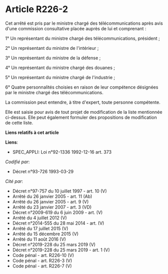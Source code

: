 # Article R226-2

Cet arrêté est pris par le ministre chargé des télécommunications après avis d'une commission consultative placée auprès de
lui et comprenant :

1° Un représentant du ministre chargé des télécommunications, président ;

2° Un représentant du ministre de l'intérieur ;

3° Un représentant du ministre de la défense ;

4° Un représentant du ministre chargé des douanes ;

5° Un représentant du ministre chargé de l'industrie ;

6° Quatre personnalités choisies en raison de leur compétence désignées par le ministre chargé des télécommunications.

La commission peut entendre, à titre d'expert, toute personne compétente.

Elle est saisie pour avis de tout projet de modification de la liste mentionnée ci-dessus. Elle peut également formuler des
propositions de modification de cette liste.

**Liens relatifs à cet article**

**Liens**:

  - SPEC_APPLI: Loi n°92-1336 1992-12-16 art. 373

_Codifié par_:

  - Décret n°93-726 1993-03-29

_Cité par_:

  - Décret n°97-757 du 10 juillet 1997 - art. 10 (V)
  - Arrêté du 26 janvier 2005 - art. 11 (Ab)
  - Arrêté du 26 janvier 2005 - art. 9 (V)
  - Arrêté du 23 janvier 2007 - art. 3 (VD)
  - Décret n°2009-619 du 6 juin 2009 - art. (V)
  - Arrêté du 4 juillet 2012 (V)
  - Décret n°2014-555 du 28 mai 2014 - art. (V)
  - Arrêté du 17 juillet 2015 (V)
  - Arrêté du 15 décembre 2015 (V)
  - Arrêté du 11 août 2016 (V)
  - Décret n°2019-228 du 25 mars 2019 (V)
  - Décret n°2019-228 du 25 mars 2019 - art. 1 (V)
  - Code pénal - art. R226-10 (V)
  - Code pénal - art. R226-3 (V)
  - Code pénal - art. R226-7 (V)
